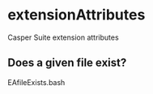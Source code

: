 # extensionAttributes
Casper Suite extension attributes

## Does a given file exist?
EAfileExists.bash
